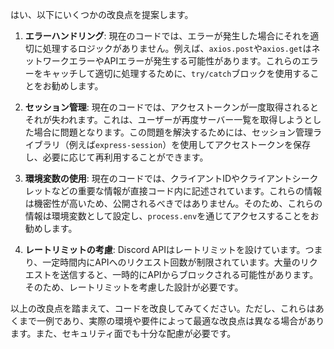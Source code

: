 はい、以下にいくつかの改良点を提案します。

1. **エラーハンドリング**: 現在のコードでは、エラーが発生した場合にそれを適切に処理するロジックがありません。例えば、`axios.post`や`axios.get`はネットワークエラーやAPIエラーが発生する可能性があります。これらのエラーをキャッチして適切に処理するために、`try/catch`ブロックを使用することをお勧めします。

2. **セッション管理**: 現在のコードでは、アクセストークンが一度取得されるとそれが失われます。これは、ユーザーが再度サーバー一覧を取得しようとした場合に問題となります。この問題を解決するためには、セッション管理ライブラリ（例えば`express-session`）を使用してアクセストークンを保存し、必要に応じて再利用することができます。

3. **環境変数の使用**: 現在のコードでは、クライアントIDやクライアントシークレットなどの重要な情報が直接コード内に記述されています。これらの情報は機密性が高いため、公開されるべきではありません。そのため、これらの情報は環境変数として設定し、`process.env`を通じてアクセスすることをお勧めします。

4. **レートリミットの考慮**: Discord APIはレートリミットを設けています。つまり、一定時間内にAPIへのリクエスト回数が制限されています。大量のリクエストを送信すると、一時的にAPIからブロックされる可能性があります。そのため、レートリミットを考慮した設計が必要です。

以上の改良点を踏まえて、コードを改良してみてください。ただし、これらはあくまで一例であり、実際の環境や要件によって最適な改良点は異なる場合があります。また、セキュリティ面でも十分な配慮が必要です。